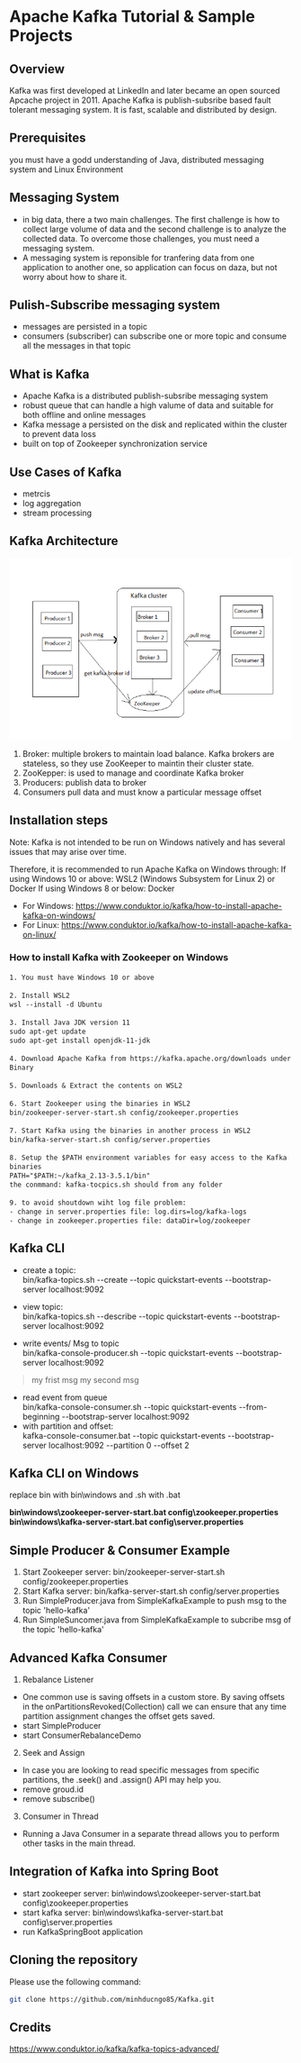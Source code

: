 # Apache Kafka Tutorial & Sample Projects

## Overview
Kafka was first developed at LinkedIn and later became an open sourced Apcache project in 2011.
Apache Kafka is publish-subsribe based fault tolerant messaging system. It is fast, scalable and distributed by design.

## Prerequisites
you must have a godd understanding of Java, distributed messaging system and Linux Environment

## Messaging System
- in big data, there a two main challenges. The first challenge is how to collect large volume of data and the second challenge is to analyze the collected data. To overcome those challenges, you must need a messaging system.
- A messaging system is reponsible for tranfering data from one application to another one, so application can focus on daza, but not worry about how to share it.

## Pulish-Subscribe messaging system
- messages are persisted in a topic
- consumers (subscriber) can subscribe one or more topic and consume all the messages in that topic

## What is Kafka
- Apache Kafka is a distributed publish-subsribe messaging system
- robust queue that can handle a high valume of data and suitable for both offline and online messages
- Kafka message a persisted on the disk and replicated within the cluster to prevent data loss
- built on top of Zookeeper synchronization service

## Use Cases of Kafka
- metrcis
- log aggregation
- stream processing

## Kafka Architecture
![Architecture](Kafka_architecture.png)
1. Broker: multiple brokers to maintain load balance. Kafka brokers are stateless, so they use ZooKeeper to maintin their cluster state.
2. ZooKepper: is used to manage and coordinate Kafka broker
3. Producers: publish data to broker
4. Consumers pull data and must know a particular message offset

## Installation steps

Note: Kafka is not intended to be run on Windows natively and has several issues that may arise over time.

Therefore, it is recommended to run Apache Kafka on Windows through:
    If using Windows 10 or above: WSL2 (Windows Subsystem for Linux 2) or Docker
    If using Windows 8 or below: Docker

- For Windows: https://www.conduktor.io/kafka/how-to-install-apache-kafka-on-windows/
- For Linux: https://www.conduktor.io/kafka/how-to-install-apache-kafka-on-linux/

### How to install Kafka with Zookeeper on Windows
    1. You must have Windows 10 or above
	
    2. Install WSL2
	wsl --install -d Ubuntu
	
    3. Install Java JDK version 11
	sudo apt-get update
	sudo apt-get install openjdk-11-jdk
	
    4. Download Apache Kafka from https://kafka.apache.org/downloads under Binary
	
    5. Downloads & Extract the contents on WSL2
	
    6. Start Zookeeper using the binaries in WSL2
	bin/zookeeper-server-start.sh config/zookeeper.properties
	
    7. Start Kafka using the binaries in another process in WSL2
	bin/kafka-server-start.sh config/server.properties
	
    8. Setup the $PATH environment variables for easy access to the Kafka binaries
	PATH="$PATH:~/kafka_2.13-3.5.1/bin"
	the conmmand: kafka-tocpics.sh should from any folder
	
	9. to avoid shoutdown wiht log file problem:
	- change in server.properties file: log.dirs=log/kafka-logs
	- change in zookeeper.properties file: dataDir=log/zookeeper

## Kafka CLI
- create a topic:<br/>
bin/kafka-topics.sh --create --topic quickstart-events --bootstrap-server localhost:9092

- view topic:<br/>
bin/kafka-topics.sh --describe --topic quickstart-events --bootstrap-server localhost:9092

- write events/ Msg to topic<br/>
bin/kafka-console-producer.sh --topic quickstart-events --bootstrap-server localhost:9092
 > my frist msg
 > my second msg
 
- read event from queue<br/>
bin/kafka-console-consumer.sh --topic quickstart-events --from-beginning --bootstrap-server localhost:9092
- with partition and offset:<br/>
kafka-console-consumer.bat --topic quickstart-events --bootstrap-server localhost:9092 --partition 0  --offset 2


## Kafka CLI on Windows
replace bin with bin\windows and .sh with .bat
 
**bin\windows\zookeeper-server-start.bat config\zookeeper.properties<br/>**
**bin\windows\kafka-server-start.bat config\server.properties**

## Simple Producer & Consumer Example

1. Start Zookeeper server: bin/zookeeper-server-start.sh config/zookeeper.properties
2. Start Kafka server: bin/kafka-server-start.sh config/server.properties
3. Run SimpleProducer.java from SimpleKafkaExample to push msg to the topic 'hello-kafka'
4. Run SimpleSuncomer.java from SimpleKafkaExample to subcribe msg of the topic 'hello-kafka'

## Advanced Kafka Consumer
1. Rebalance Listener <br/>
 - One common use is saving offsets in a custom store. By saving offsets in the onPartitionsRevoked(Collection) call we can ensure that any time partition assignment changes the offset gets saved.
 - start SimpleProducer
 - start ConsumerRebalanceDemo
 
2. Seek and Assign
 - In case you are looking to read specific messages from specific partitions, the .seek() and .assign() API may help you. 
 - remove groud.id
 - remove subscribe()

3. Consumer in Thread
 - Running a Java Consumer in a separate thread allows you to perform other tasks in the main thread. 
## Integration of Kafka into Spring Boot
- start zookeeper server: bin\windows\zookeeper-server-start.bat config\zookeeper.properties
- start kafka server: bin\windows\kafka-server-start.bat config\server.properties
- run KafkaSpringBoot application

## Cloning the repository

Please use the following command:

```bash
git clone https://github.com/minhducngo85/Kafka.git
```

## Credits
https://www.conduktor.io/kafka/kafka-topics-advanced/
